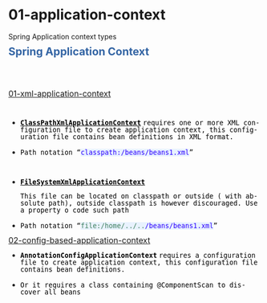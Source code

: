 # 01-application-context
Spring Application context types

<html>
<head>
	<meta http-equiv="content-type" content="text/html; charset=utf-8"/>
	<title></title>
	<meta name="generator" content="LibreOffice 6.4.7.2 (Linux)"/>
	<meta name="created" content="2021-11-13T12:15:52.406036207"/>
	<meta name="changed" content="2021-11-13T13:30:07.474873555"/>
	<style type="text/css">
		@page { size: 8.27in 11.69in; margin: 0.79in }
		p { margin-bottom: 0.1in; background: transparent; line-height: 115%; background: transparent }
		a:link { color: #000080; so-language: zxx; text-decoration: underline }
		a:visited { color: #800000; so-language: zxx; text-decoration: underline }
	</style>
</head>
<body lang="en-US" link="#000080" vlink="#800000" dir="ltr"><p style="margin-bottom: 0in; line-height: 100%">
<font color="#3465a4"><font size="4" style="font-size: 16pt"><b>Spring
Application Context</b></font></font></p>
<p style="margin-bottom: 0in; line-height: 100%"><br/>

</p>
<p style="margin-bottom: 0in; line-height: 100%"><br/>

</p>
<p style="margin-bottom: 0in; line-height: 100%"><font size="3" style="font-size: 12pt"><u>01-xml-application-context</u></font></p>
<p style="margin-bottom: 0in; line-height: 100%"><br/>

</p>
<ul>
	<li><p style="margin-bottom: 0in; line-height: 100%"><span style="background: transparent"><font color="#000000"><font face="Monospace"><font size="2" style="font-size: 10pt"><u><b>ClassPathXmlApplicationContext</b></u></font></font></font><font color="#000000">
	</font><font color="#000000"><font face="Monospace"><font size="2" style="font-size: 10pt"><span style="font-weight: normal">requires
	</span></font></font></font><font color="#000000"><font face="Monospace"><font size="2" style="font-size: 10pt"><span style="font-weight: normal">one
	or more XML</span></font></font></font><font color="#000000"><font face="Monospace"><font size="2" style="font-size: 10pt"><span style="font-weight: normal">
	configuration file to create application context, this configuration
	file contains bean definitions </span></font></font></font><font color="#000000"><font face="Monospace"><font size="2" style="font-size: 10pt"><span style="font-weight: normal">in
	XML format</span></font></font></font><font color="#000000"><font face="Monospace"><font size="2" style="font-size: 10pt"><span style="font-weight: normal">.</span></font></font></font></span></p>
	<li><p style="margin-bottom: 0in; line-height: 100%"><font color="#000000"><font face="Monospace"><font size="2" style="font-size: 10pt"><span style="font-weight: normal"><span style="background: transparent">Path
	notation “</span></span></font></font></font><font color="#2a00ff"><font face="Monospace"><font size="2" style="font-size: 10pt"><span style="font-weight: normal"><span style="background: #e8f2fe">classpath:/beans/beans1.xml</span></span></font></font></font><font color="#000000"><font face="Monospace"><font size="2" style="font-size: 10pt"><span style="font-weight: normal"><span style="background: transparent">”</span></span></font></font></font></p>
</ul>
<p style="margin-bottom: 0in; line-height: 100%"><br/>

</p>
<ul>
	<li><p style="margin-bottom: 0in; background: transparent; line-height: 100%">
	<font color="#000000"><font face="Monospace"><font size="2" style="font-size: 10pt"><u><b><span style="background: transparent">FileSystemXmlApplicationContext</span></b></u></font></font></font></p>
	<p style="margin-bottom: 0in; line-height: 100%"><font color="#000000"><font face="Monospace"><font size="2" style="font-size: 10pt"><span style="font-weight: normal"><span style="background: transparent">This
	file can be located on classpath or outside ( with absolute path),
	outside classpath is however discouraged. Use a property o code such
	path</span></span></font></font></font></p>
	<li><p style="margin-bottom: 0in; line-height: 100%"><font color="#000000"><font face="Monospace"><font size="2" style="font-size: 10pt"><span style="font-weight: normal"><span style="background: transparent">Path
	notation “</span></span></font></font></font><font color="#3f7f5f"><font face="Monospace"><font size="2" style="font-size: 10pt"><span style="font-weight: normal"><span style="background: #e8f2fe">file:/home/../..</span></span></font></font></font><font color="#2a00ff"><font face="Monospace"><font size="2" style="font-size: 10pt"><span style="font-weight: normal"><span style="background: #e8f2fe">/beans/beans1.xml</span></span></font></font></font><font color="#000000"><font face="Monospace"><font size="2" style="font-size: 10pt"><span style="font-weight: normal"><span style="background: transparent">”</span></span></font></font></font></p>
	<p style="margin-bottom: 0in; background: transparent; line-height: 100%">
	</p>
	<p style="margin-bottom: 0in; font-weight: normal; line-height: 100%">
	</p>
</ul>
<p style="margin-bottom: 0in; line-height: 100%"><font size="3" style="font-size: 12pt"><u>02-config-based-application-context</u></font></p>
<ul>
	<li><p style="margin-bottom: 0in; line-height: 100%"><span style="background: transparent"><font color="#000000"><font face="Monospace"><font size="2" style="font-size: 10pt"><b>AnnotationConfigApplicationContext</b></font></font></font><font color="#000000">
	</font><font color="#000000"><font face="Monospace"><font size="2" style="font-size: 10pt"><span style="font-weight: normal">requires
	a configuration file to create application context, this
	configuration file contains bean definitions.</span></font></font></font></span></p>
	<li><p style="margin-bottom: 0in; line-height: 100%"><span style="background: transparent"><font color="#000000"><font face="Monospace"><font size="2" style="font-size: 10pt"><span style="font-weight: normal">Or
	it requires a class containing @ComponentScan to discover all beans</span></font></font></font></span></p>
</ul>
<p style="margin-bottom: 0in; line-height: 100%"><br/>

</p>
<p style="margin-bottom: 0in; line-height: 100%"><br/>

</p>
<p style="margin-bottom: 0in; line-height: 100%"><br/>

</p>
<p style="margin-bottom: 0in; line-height: 100%"><br/>

</p>
<p style="margin-bottom: 0in; line-height: 100%"><br/>

</p>
<p style="margin-bottom: 0in; line-height: 100%"><br/>

</p>
</body>
</html>

